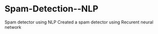# Spam-Detection--NLP
Spam detector using NLP
Created a spam detector using Recurent neural network
